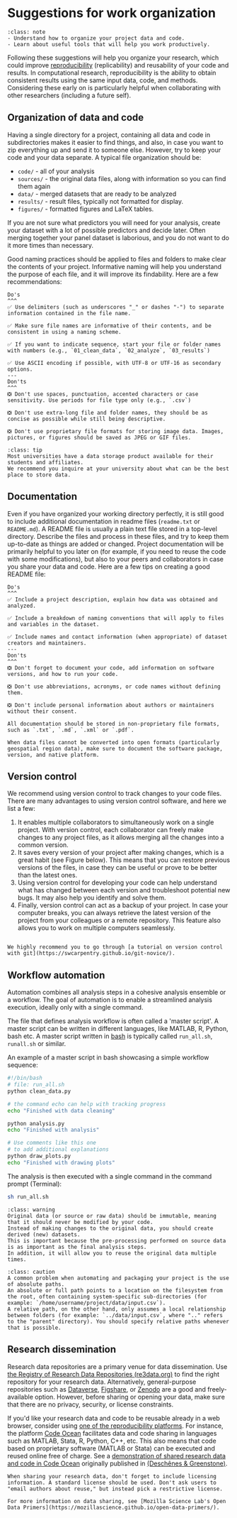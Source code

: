 # Suggestions for work organization 

```{admonition} Key objectives
:class: note
- Understand how to organize your project data and code.
- Learn about useful tools that will help you work productively.
```

Following these suggestions will help you organize your research, which could improve [reproducibility](https://the-turing-way.netlify.com) (replicability) and reusability of your code and results. In computational research, reproducibility is the ability to obtain consistent results using the same input data, code, and methods. Considering these early on is particularly helpful when collaborating with other researchers (including a future self). 

## Organization of data and code

Having a single directory for a project, containing all data and code in subdirectories 
makes it easier to find things, and also, in case you want to zip everything up and send it to someone else.
However, try to keep your code and your data separate. A typical file organization should be:

  - `code/` - all of your analysis
  - `sources/` - the original data files, along with information so you can find them again
  - `data/` - merged datasets that are ready to be analyzed
  - `results/` - result files, typically not formatted for display.
  - `figures/` - formatted figures and LaTeX tables.

If you are not sure what predictors you will need for your analysis,
create your dataset with a lot of possible predictors and decide
later.  Often merging together your panel dataset is laborious, and
you do not want to do it more times than necessary.

Good naming practices should be applied to files and folders to make clear the contents of your project. Informative naming will help you understand the purpose of each file, and it will improve its findability. Here are a few recommendations:

```{panels}
Do's
^^^
✅ Use delimiters (such as underscores "_" or dashes "-") to separate information contained in the file name.

✅ Make sure file names are informative of their contents, and be consistent in using a naming scheme. 

✅ If you want to indicate sequence, start your file or folder names with numbers (e.g., `01_clean_data`, `02_analyze`, `03_results`)

✅ Use ASCII encoding if possible, with UTF-8 or UTF-16 as secondary options.
---
Don'ts
^^^
❎ Don't use spaces, punctuation, accented characters or case sensitivity. Use periods for file type only (e.g., `.csv`)

❎ Don't use extra-long file and folder names, they should be as concise as possible while still being descriptive. 

❎ Don't use proprietary file formats for storing image data. Images, pictures, or figures should be saved as JPEG or GIF files.
```

```{admonition} Data storage 
:class: tip
Most universities have a data storage product available for their students and affiliates. 
We recommend you inquire at your university about what can be the best place to store data.
```

## Documentation

Even if you have organized your working directory perfectly, it is still good to include additional documentation in readme files (`readme.txt` or `README.md`). A README file is usually a plain text file stored in a top-level directory. Describe the files and process in these files, and try to keep them up-to-date as things are added or changed. Project documentation will be primarily helpful to you later on (for example, if you need to reuse the code with some modifications), but also to your peers and collaborators in case you share your data and code. Here are a few tips on creating a good README file:


```{panels}
Do's
^^^
✅ Include a project description, explain how data was obtained and analyzed.

✅ Include a breakdown of naming conventions that will apply to files and variables in the dataset.

✅ Include names and contact information (when appropriate) of dataset creators and maintainers.
---
Don'ts
^^^
❎ Don't forget to document your code, add information on software versions, and how to run your code.

❎ Don't use abbreviations, acronyms, or code names without defining them.

❎ Don't include personal information about authors or maintainers without their consent.
```

```{note}
All documentation should be stored in non-proprietary file formats, such as `.txt`, `.md`, `.xml` or `.pdf`.
```

```{note}
When data files cannot be converted into open formats (particularly geospatial region data), make sure to document the software package, version, and native platform.
```

## Version control

We recommend using version control to track changes to your code files. There are many advantages to using version control software, and here we list a few:

1. It enables multiple collaborators to simultaneously work on a single project. With version control, each collaborator can freely make changes to any project files, as it allows merging all the changes into a common version.
2. It saves every version of your project after making changes, which is a great habit (see Figure below). This means that you can restore previous versions of the files, in case they can be useful or prove to be better than the latest ones. 
3. Using version control for developing your code can help understand what has changed between each version and troubleshoot potential new bugs. It may also help you identify and solve them.
4. Finally, version control can act as a backup of your project. In case your computer breaks, you can always retrieve the latest version of the project from your colleagues or a remote repository. This feature also allows you to work on multiple computers seamlessly. 

```{figure} https://www.groovecommerce.com/hs-fs/hub/188845/file-4063238065-png/blog-files/version-control-comic.png
```

```{seealso}
We highly recommend you to go through [a tutorial on version control with git](https://swcarpentry.github.io/git-novice/).
```

## Workflow automation

Automation combines all analysis steps in a cohesive analysis ensemble or a workflow. 
The goal of automation is to enable a streamlined analysis execution, ideally only with a single command. 

The file that defines analysis workflow is often called a 'master script'. A master script can be written in different languages, like MATLAB, R, Python, bash etc. A master script written in [bash](http://swcarpentry.github.io/shell-novice/) is typically called `run_all.sh`, `runall.sh` or similar.

An example of a master script in bash showcasing a simple workflow sequence:

```bash
#!/bin/bash
# file: run_all.sh
python clean_data.py

# the command echo can help with tracking progress
echo "Finished with data cleaning"

python analysis.py
echo "Finished with analysis"

# Use comments like this one
# to add additional explanations
python draw_plots.py
echo "Finished with drawing plots"
```

The analysis is then executed with a single command in the command prompt (Terminal):

```bash
sh run_all.sh
```

```{admonition} Immutable data
:class: warning
Original data (or source or raw data) should be immutable, meaning that it should never be modified by your code. 
Instead of making changes to the original data, you should create derived (new) datasets.
This is important because the pre-processing performed on source data is as important as the final analysis steps.
In addition, it will allow you to reuse the original data multiple times.
```

```{admonition} Relative and absolute paths
:class: caution
A common problem when automating and packaging your project is the use of absolute paths.
An absolute or full path points to a location on the filesystem from the root, often containing system-specific sub-directories (for example: `/home/username/project/data/input.csv`). 
A relative path, on the other hand, only assumes a local relationship between folders (for example: `../data/input.csv`, where ".." refers to the "parent" directory). You should specify relative paths whenever that is possible.
```

 ## Research dissemination


Research data repositories are a primary venue for data dissemination. Use [the Registry of Research Data Repositories (re3data.org)](https://www.re3data.org) to find the right repository for your research data. Alternatively, general-purpose repositories such as [Dataverse](https://dataverse.harvard.edu/), [Figshare](https://figshare.com/), or [Zenodo](https://zenodo.org/) are a good and freely-available option. However, before sharing or opening your data, make sure that there are no privacy, security, or license constraints. 

If you'd like your research data and code to be reusable already in a web browser, consider using [one of the reproducibility platforms](https://researchintegrityjournal.biomedcentral.com/articles/10.1186/s41073-020-00095-y). For instance, the platform [Code Ocean](https://codeocean.com) facilitates data and code sharing in languages such as MATLAB, Stata, R, Python, C++, etc. This also means that code based on proprietary software (MATLAB or Stata) can be executed and reused online free of charge. See a [demonstration of shared research data and code in Code Ocean](https://codeocean.com/capsule/8792614) originally published in [(Deschênes & Greenstone)](https://www.aeaweb.org/articles?id=10.1257/app.3.4.152).

```{note}
When sharing your research data, don't forget to include licensing information. A standard license should be used. Don't ask users to "email authors about reuse," but instead pick a restrictive license.
```

```{seealso}
For more information on data sharing, see [Mozilla Science Lab's Open Data Primers](https://mozillascience.github.io/open-data-primers/).
```
